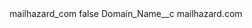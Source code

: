 <?xml version="1.0" encoding="UTF-8"?>
<CustomMetadata xmlns="http://soap.sforce.com/2006/04/metadata" xmlns:xsi="http://www.w3.org/2001/XMLSchema-instance" xmlns:xsd="http://www.w3.org/2001/XMLSchema">
    <label>mailhazard_com</label>
    <protected>false</protected>
    <values>
        <field>Domain_Name__c</field>
        <value xsi:type="xsd:string">mailhazard.com</value>
    </values>
</CustomMetadata>
